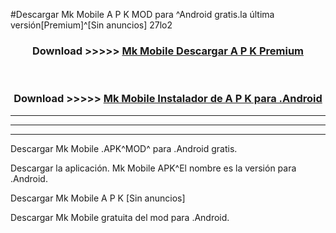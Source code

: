 #Descargar Mk Mobile  A P K MOD para ^Android gratis.la última versión[Premium]^[Sin anuncios] 27lo2



<div align="center">
<h3>Download >>>>> <a href="https://es-web.web.app/?es= ${title}">Mk Mobile  Descargar A P K Premium</a></h3><br>

<h3>Download >>>>> <a href="https://es-web.web.app/?es= ${title}">Mk Mobile  Instalador de A P K para .Android</a></h3>
</div>


----------------------------------------------------------

----------------------------------------------------------

----------------------------------------------------------

Descargar Mk Mobile  .APK^MOD^ para .Android gratis.

Descargar la aplicación. Mk Mobile  APK^El nombre es la versión para .Android.

Descargar Mk Mobile  A P K [Sin anuncios]

Descargar Mk Mobile  gratuita del mod para .Android.